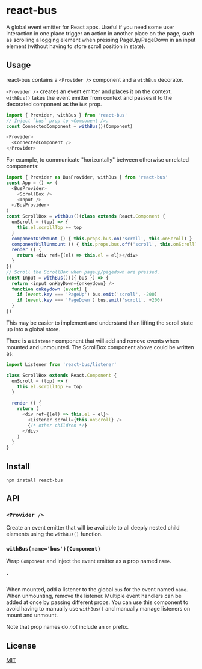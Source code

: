 # react-bus

A global event emitter for React apps.
Useful if you need some user interaction in one place trigger an action in another place on the page, such as scrolling a logging element when pressing PageUp/PageDown in an input element (without having to store scroll position in state).

## Usage

react-bus contains a `<Provider />` component and a `withBus` decorator.

`<Provider />` creates an event emitter and places it on the context.
`withBus()` takes the event emitter from context and passes it to the decorated component as the `bus` prop.

```js
import { Provider, withBus } from 'react-bus'
// Inject `bus` prop to <Component />.
const ConnectedComponent = withBus()(Component)

<Provider>
  <ConnectedComponent />
</Provider>
```

For example, to communicate "horizontally" between otherwise unrelated components:

```js
import { Provider as BusProvider, withBus } from 'react-bus'
const App = () => (
  <BusProvider>
    <ScrollBox />
    <Input />
  </BusProvider>
)
const ScrollBox = withBus()(class extends React.Component {
  onScroll = (top) => {
    this.el.scrollTop += top
  }
  componentDidMount () { this.props.bus.on('scroll', this.onScroll) }
  componentWillUnmount () { this.props.bus.off('scroll', this.onScroll) }
  render () {
    return <div ref={(el) => this.el = el}></div>
  }
})
// Scroll the ScrollBox when pageup/pagedown are pressed.
const Input = withBus()(({ bus }) => {
  return <input onKeyDown={onkeydown} />
  function onkeydown (event) {
    if (event.key === 'PageUp') bus.emit('scroll', -200)
    if (event.key === 'PageDown') bus.emit('scroll', +200)
  }
})
```

This may be easier to implement and understand than lifting the scroll state up into a global store.

There is a `Listener` component that will add and remove events when mounted and unmounted.
The ScrollBox component above could be written as:

```js
import Listener from 'react-bus/listener'

class ScrollBox extends React.Component {
  onScroll = (top) => {
    this.el.scrollTop += top
  }

  render () {
    return (
      <div ref={(el) => this.el = el}>
        <Listener scroll={this.onScroll} />
        {/* other children */}
      </div>
    )
  }
}
```

## Install

```
npm install react-bus
```

## API

### `<Provider />`

Create an event emitter that will be available to all deeply nested child elements using the `withBus()` function.

### `withBus(name='bus')(Component)`

Wrap `Component` and inject the event emitter as a prop named `name`.

### `<Listener name={handler} />

When mounted, add a listener to the global `bus` for the event named `name`. When unmounting, remove the listener. Multiple event handlers can be added at once by passing different props. You can use this component to avoid having to manually use `withBus()` and manually manage listeners on mount and unmount.

Note that prop names do _not_ include an `on` prefix.

## License

[MIT](./LICENSE)
